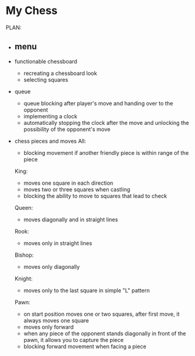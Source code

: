# My Chess

PLAN:

* menu
    - 

* functionable chessboard 
    - recreating a chessboard look
    - selecting squares

* queue
    - queue blocking after player's move and handing over to the opponent
    - implementing a clock
    - automatically stopping the clock after the move and unlocking the possibility of the opponent's move

* chess pieces and moves
    All:
    - blocking movement if another friendly piece is within range of the piece

    King:
    - moves one square in each direction
    - moves two or three squares when castling
    - blocking the ability to move to squares that lead to check

    Queen:
    - moves diagonally and in straight lines
    
    Rook:
    - moves only in straight lines

    Bishop:
    - moves only diagonally

    Knight:
    - moves only to the last square in simple "L" pattern

    Pawn:
    - on start position moves one or two squares, after first move, it always moves one square
    - moves only forward
    - when any piece of the opponent stands diagonally in front of the pawn, it allows you to capture the piece
    - blocking forward movement when facing a piece
